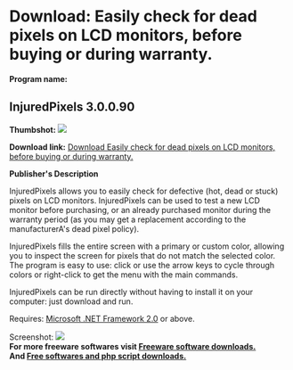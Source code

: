 # Download: Easily check for dead pixels on LCD monitors, before buying or during warranty.

**Program name:**

## InjuredPixels 3.0.0.90

  
**Thumbshot:** ![](http://www.freewarefiles.com/screenshot/injuredpixels_md.jpg)   
  
**Download link:** [Download Easily check for dead pixels on LCD monitors, before buying or during warranty.](http://freesoftwares.boysofts.com/InjuredPixels_program_55001.html)  
  


**Publisher's Description**  
  


InjuredPixels allows you to easily check for defective (hot, dead or stuck) pixels on LCD monitors. InjuredPixels can be used to test a new LCD monitor before purchasing, or an already purchased monitor during the warranty period (as you may get a replacement according to the manufacturerA's dead pixel policy). 

InjuredPixels fills the entire screen with a primary or custom color, allowing you to inspect the screen for pixels that do not match the selected color. The program is easy to use: click or use the arrow keys to cycle through colors or right-click to get the menu with the main commands.

InjuredPixels can be run directly without having to install it on your computer: just download and run.

Requires: [Microsoft .NET Framework 2.0](http://www.freewarefiles.com/Microsoft-NET-Framework-20-x86-Final_program_16026.html) or above. 

  
  
Screenshot: ![](http://www.freewarefiles.com/screenshot/injuredpixels.jpg)   
**For more freeware softwares visit [Freeware software downloads.](http://freesoftwares.boysofts.com/)**   
**And [Free softwares and php script downloads.](http://www.boysofts.com/)**

